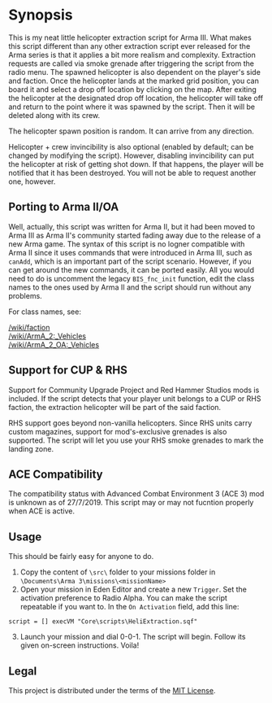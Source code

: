 Synopsis
========
This is my neat little helicopter extraction script for Arma III. What makes this script different than any other extraction script ever released for the Arma series is that it applies a bit more realism and complexity. Extraction requests are called via smoke grenade after triggering the script from the radio menu. The spawned helicopter is also dependent on the player's side and faction. Once the helicopter lands at the marked grid position, you can board it and select a drop off location by clicking on the map. After exiting the helicopter at the designated drop off location, the helicopter will take off and return to the point where it was spawned by the script. Then it will be deleted along with its crew.

The helicopter spawn position is random. It can arrive from any direction.

Helicopter + crew invincibility is also optional (enabled by default; can be changed by modifying the script). However, disabling invincibility can put the helicopter at risk of getting shot down. If that happens, the player will be notified that it has been destroyed. You will not be able to request another one, however.

Porting to Arma II/OA
---------------------
Well, actually, this script was written for Arma II, but it had been moved to Arma III as Arma II's community started fading away due to the release of a new Arma game. The syntax of this script is no logner compatible with Arma II since it uses commands that were introduced in Arma III, such as `canAdd`, which is an important part of the script scenario. However, if you can get around the new commands, it can be ported easily. All you would need to do is uncomment the legacy `BIS_fnc_init` function, edit the class names to the ones used by Arma II and the script should run without any problems.

For class names, see:

[/wiki/faction](https://community.bistudio.com/wiki/faction)<br>
[/wiki/ArmA_2:_Vehicles](https://community.bistudio.com/wiki/ArmA_2:_Vehicles)<br>
[/wiki/ArmA_2_OA:_Vehicles](https://community.bistudio.com/wiki/ArmA_2_OA:_Vehicles)

Support for CUP & RHS
---------------------
Support for Community Upgrade Project and Red Hammer Studios mods is included. If the script detects that your player unit belongs to a CUP or RHS faction, the extraction helicopter will be part of the said faction.

RHS support goes beyond non-vanilla helicopters. Since RHS units carry custom magazines, support for mod's-exclusive grenades is also supported. The script will let you use your RHS smoke grenades to mark the landing zone.

ACE Compatibility
-----------------
The compatibility status with Advanced Combat Environment 3 (ACE 3) mod is unknown as of 27/7/2019. This script may or may not fucntion properly when ACE is active.

Usage
-----
This should be fairly easy for anyone to do.

1. Copy the content of `\src\` folder to your missions folder in `\Documents\Arma 3\missions\<missionName>`
2. Open your mission in Eden Editor and create a new `Trigger`. Set the activation preference to Radio Alpha. You can make the script repeatable if you want to. In the `On Activation` field, add this line:
```SQF
script = [] execVM "Core\scripts\HeliExtraction.sqf"
```
3. Launch your mission and dial 0-0-1. The script will begin. Follow its given on-screen instructions. Voila!

Legal
-----
This project is distributed under the terms of the [MIT License](https://opensource.org/licenses/MIT).
